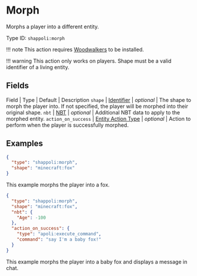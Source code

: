 # Morph

Morphs a player into a different entity.

Type ID: `shappoli:morph`

!!! note
    This action requires [Woodwalkers](https://modrinth.com/mod/woodwalkers) to be installed.

!!! warning
    This action only works on players.
    Shape must be a valid identifier of a living entity.

## Fields

Field | Type | Default | Description
`shape` | [Identifier](https://origins.readthedocs.io/en/latest/types/data_types/identifier/) | *optional* | The shape to morph the player into. If not specified, the player will be morphed into their original shape.
`nbt` | [NBT](https://origins.readthedocs.io/en/latest/types/data_types/nbt/) | *optional* | Additional NBT data to apply to the morphed entity.
`action_on_success` | [Entity Action Type](../entity.md) | *optional* | Action to perform when the player is successfully morphed.

## Examples

```json
{
  "type": "shappoli:morph",
  "shape": "minecraft:fox"
}
```

This example morphs the player into a fox.

```json
{
  "type": "shappoli:morph",
  "shape": "minecraft:fox",
  "nbt": {
    "Age": -100
  },
  "action_on_success": {
    "type": "apoli:execute_command",
    "command": "say I'm a baby fox!"
  }
}
```

This example morphs the player into a baby fox and displays a message in chat.
